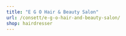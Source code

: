 ```yaml
---
title: "E G O Hair & Beauty Salon"
url: /consett/e-g-o-hair-and-beauty-salon/
shop: hairdresser
---
```

